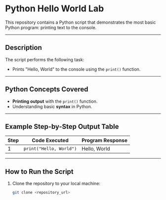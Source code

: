 # **Python Hello World Lab**

This repository contains a Python script that demonstrates the most basic Python program: printing text to the console.

---

## **Description**

The script performs the following task:

- Prints "Hello, World" to the console using the `print()` function.

---

## **Python Concepts Covered**

- **Printing output** with the `print()` function.
- Understanding basic **syntax** in Python.

---

## **Example Step-by-Step Output Table**

| Step | Code Executed                | Program Response   |
|------|------------------------------|------------------|
| 1    | `print("Hello, World")`      | Hello, World      |

---

## **How to Run the Script**

1. Clone the repository to your local machine:  
   ```bash
   git clone <repository_url>
